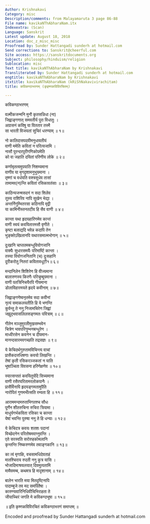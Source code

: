 ```yaml
---
Author: Krishnakavi
Category: misc
Description/comments: from Malayamaruta 3 page 86-88
File name: kavikaNThAbharaNam.itx
Indexextra: (Scan)
Language: Sanskrit
Latest update: August 18, 2018
Location: doc_z_misc_misc
Proofread by: Sunder Hattangadi sunderh at hotmail.com
Send corrections to: Sanskrit@cheerful.com
Site access: https://sanskritdocuments.org
Subject: philosophy/hinduism/religion
Sublocation: misc
Text title: kavikaNThAbharaNam by Krishnakavi
Transliterated by: Sunder Hattangadi sunderh at hotmail.com
engtitle: kavikaNThAbharaNam by Krishnakavi
itxtitle: kavikaNThAbharaNam (kRiShNakavivirachitam)
title: कविकण्ठाभरणम् (कृइष्णकविविरचितम्)

---
```

  
 कविकण्ठाभरणम्   
  
वल्मीकजन्मनि मुनौ कृतसन्निधा (ना)  
जिह्वाङ्गणात् समवतीर्य पुरा विधातुः ।  
अग्रासनं कविषु या विततार तस्मै  
सा भारती विजयतां सुचिरं धरण्याम् ॥ १॥  
  
नो कालिदासपदवीमनुधावतीयं  
वाणी ममेति कवितां न परित्यजामि ।  
नासौ पुरन्दरपुरीगणिकोपमेति  
को वा जहाति दयितां परिणीय लोके ॥ २॥  
  
कर्णामृतत्वमुपयाति निशम्यमाना  
वाणीव या मृगदृशामनुभूयमाना ।  
तृष्णां च वर्धयति वक्त्रसुधेव तासां  
तामामव(न)न्ति कवितां रसिकावतंसाः ॥ ३॥  
  
काठिन्यजन्मसदनं न सदा शिलेव  
तूस्य राशिरिव नापि सुखेन भेद्या ।  
अन्तर्निगुम्भितरसा कठिनापि मृद्वी  
या कामिनीस्तनतटीव हि सैव वाणी ॥ ४॥  
  
कान्ता यथा हृदयहारिणमेव कान्तं  
वाणी स्वयं कवयितारमसौ वृणीते ।  
कृष्टा बलाद्यदि भवेन्न कदापि तेन  
भुङ्क्तेऽखिलानपि यथारसमात्मभोगान् ॥ ५॥  
  
दुःखानि चाप्ततमबन्धुवियोगजानि  
वाक्यैः सुधारसमयैः परिमार्ष्टि कान्ता ।  
तस्या वियोगजनितानि (च) दुःसहानि  
दूरीकरोतु नितरां कवितावधूटी१॥ ६॥  
  
मन्दानिलेन शिशिरेण हि वीज्यमाना  
बालारुणस्य किरणैः परिचुम्बूयमाना ।  
वाणी पतत्रिनिचयैरपि गीयमाना  
डोलाविहारमयते हृदये कवीनाम् ॥ ७॥  
  
जिह्वाङ्गणेष्वनृतमेव सदा कवीनां  
नृत्यं समाकलयतीति हि ये भणन्ति  
कुर्वन्तु ते ननु निजामचिरेण जिह्वां  
जह्नूद्भवासलिलसङ्गमतः पवित्राम् ॥ ८॥  
  
गीतेन मञ्जुमुरलीमुखसम्भवेन  
चित्रेण भावपरिगुम्भनबन्धुरेण ।  
माध्वीरसेन कवनेन च दीयमान-  
मानन्दसारमवगच्छति तद्रसज्ञः ॥ ९॥  
  
ये केचिदर्थगुरुतामविचिन्त्य वाचां  
प्रासैकदत्तधिषणाः कवयो लिखन्ति ।  
तेषां कृती रसिकरञ्जकतां न याति  
भूषाञ्चिता विवसना हरिणेक्षणेव ॥ १०॥  
  
स्यात्सन्ततं कवयितुर्यदि सिच्यमाना  
वाणी रसैरघरितामरलोकपानैः ।  
प्रासैर्विनापि हृदयङ्गमतामुपैति  
नारोपितं गुणमभीत्सति रम्यता हि ॥ ११॥  
  
आराममन्दमरुताभिगतश्च सौधः  
पूर्णेन शीतरुचिना रुचिरा त्रियामा ।  
माधुर्यगर्भकविता रसिका च कान्ता  
येषां भवन्ति पुरुषा ननु ते हि धन्याः ॥ १२॥  
  
ये केचिदत्र कवयः शतशः पदानां  
विच्छेदनेन परितोषमवाप्नुवन्ति ।  
एते सरस्वति सरोरुहकोमलानि  
कृन्तन्ति निष्करुणमेव तवाङ्गकानि ॥ १३॥  
  
का त्वं मृगाक्षि, वचसामधिदेवताहं  
मातश्चिराय रुदती ननु कुत्र यासि ।  
भोजादिमाश्रयलयात् दिवमुत्पतामि  
मामैवमम्ब, कथमत्र हि मादृशानाम् ॥ १४॥  
  
बालेन भारति मया मितदृष्टिनापि  
पादाम्बुजे तव मद समर्पितैषा ।  
कारुण्यवारिनिधिवीचिभिराहता ते  
जीयाच्चिरं जगति मे कविकण्ठभूषा ॥ १५॥  
  
॥ इति कृष्णकविविरचितं कविकण्ठाभरणं समाप्तम् ॥  
  
  
Encoded and proofread by Sunder Hattangadi sunderh at hotmail.com  
  
